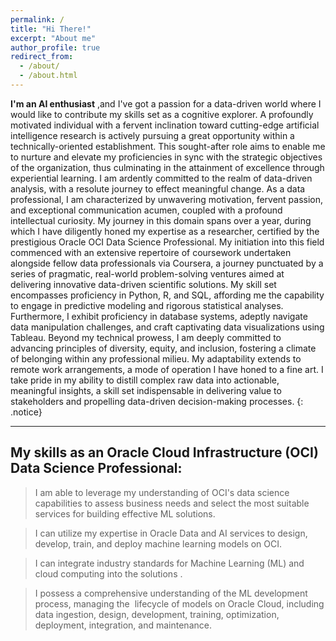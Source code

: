 ```yaml
---
permalink: /
title: "Hi There!"
excerpt: "About me"
author_profile: true
redirect_from: 
  - /about/
  - /about.html
---
```

**I'm an AI enthusiast** ,and I've got a passion for a data-driven world where I would like to contribute my skills set as a cognitive explorer. A profoundly motivated individual with a fervent inclination toward cutting-edge artificial intelligence research is actively pursuing a great opportunity within a technically-oriented establishment. This sought-after role aims to enable me to nurture and elevate my proficiencies in sync with the strategic objectives of the organization, thus culminating in the attainment of excellence through experiential learning. I am ardently committed to the realm of data-driven analysis, with a resolute journey to effect meaningful change.
As a data professional, I am characterized by unwavering motivation, fervent passion, and exceptional communication acumen, coupled with a profound intellectual curiosity. My journey in this domain spans over a year, during which I have diligently honed my expertise as a researcher, certified by the prestigious Oracle OCI Data Science Professional. My initiation into this field commenced with an extensive repertoire of coursework undertaken alongside fellow data professionals via Coursera, a journey punctuated by a series of pragmatic, real-world problem-solving ventures aimed at delivering innovative data-driven scientific solutions. My skill set encompasses proficiency in Python, R, and SQL, affording me the capability to engage in predictive modeling and rigorous statistical analyses. Furthermore, I exhibit proficiency in database systems, adeptly navigate data manipulation challenges, and craft captivating data visualizations using Tableau.
Beyond my technical prowess, I am deeply committed to advancing principles of diversity, equity, and inclusion, fostering a climate of belonging within any professional milieu. My adaptability extends to remote work arrangements, a mode of operation I have honed to a fine art. I take pride in my ability to distill complex raw data into actionable, meaningful insights, a skill set indispensable in delivering value to stakeholders and propelling data-driven decision-making processes.
{: .notice}

---
## My skills as an Oracle Cloud Infrastructure (OCI) Data Science Professional: 

>I am able to leverage my understanding of OCI's data science capabilities to assess business needs and select the most suitable services for building effective ML solutions.

>I can utilize my expertise in Oracle Data and AI services to design, develop, train, and deploy machine learning models on OCI. 

>I can integrate industry standards for Machine Learning (ML) and cloud computing into the solutions . 

>I possess a comprehensive understanding of the ML development process, managing the  lifecycle of models on Oracle Cloud, including data ingestion, design, development, training, optimization, deployment, integration, and maintenance.